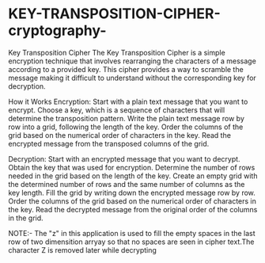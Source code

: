 # KEY-TRANSPOSITION-CIPHER-cryptography-


Key Transposition Cipher
The Key Transposition Cipher is a simple encryption technique that involves rearranging the characters of a message according to a provided key. This cipher provides a way to scramble the message
making it difficult to understand without the corresponding key for decryption.

How it Works
Encryption:
Start with a plain text message that you want to encrypt.
Choose a key, which is a sequence of characters that will determine the transposition pattern.
Write the plain text message row by row into a grid, following the length of the key.
Order the columns of the grid based on the numerical order of characters in the key.
Read the encrypted message from the transposed columns of the grid.


Decryption:
Start with an encrypted message that you want to decrypt.
Obtain the key that was used for encryption.
Determine the number of rows needed in the grid based on the length of the key.
Create an empty grid with the determined number of rows and the same number of columns as the key length.
Fill the grid by writing down the encrypted message row by row.
Order the columns of the grid based on the numerical order of characters in the key.
Read the decrypted message from the original order of the columns in the grid.

NOTE:-
     The "z" in this application is used to fill the empty spaces in the last row of two dimensition arryay so that no spaces are seen in cipher text.The character Z is removed later while decrypting
